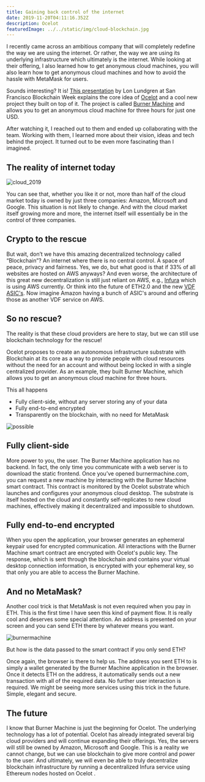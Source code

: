 ```yaml
---
title: Gaining back control of the internet
date: 2019-11-20T04:11:16.352Z
description: Ocelot
featuredImage: ../../static/img/cloud-blockchain.jpg
---
```

I recently came across an ambitious company  that will completely redefine the way we are using the internet. Or rather, the way we are using its underlying infrastructure which ultimately is the internet. While looking at their offering, I also learned how to get anonymous cloud machines, you will also learn how to get anonymous cloud machines and how to avoid the hassle with MetaMask for users.

Sounds interesting? It is! [This presentation](https://www.youtube.com/watch?v=DNwIY1FpERs) by Lon Lundgren at San Francisco Blockchain Week explains the core idea of [Ocelot](https://ocelot.net/) and a  cool new project they built on top of it. The project is called [Burner Machine](http://burnermachine.com/) and allows you to get an anonymous cloud machine for three hours for just one USD.

After watching it, I reached out to them and ended up collaborating with the team. Working with them, I learned more about their vision, ideas and tech behind the project. It turned out to be even more fascinating than I imagined.

## The reality of internet today

![cloud_2019](/img/cloud.jpg "The internet marker shares 2019")

You can see that, whether you like it or not, more than half of the cloud market today is owned by just three companies: Amazon, Microsoft and Google. This situation is not likely to change. And with the cloud market itself growing more and more, the internet itself will essentially be in the control of three companies.

## Crypto to the rescue

But wait, don’t we have this amazing decentralized technology called “Blockchain”? An internet where there is no central control. A space of peace, privacy and fairness. Yes, we do, but what good is that if 33% of all websites are hosted on AWS anyways? And even worse, the architecture of this great new decentralization is still just reliant on AWS, e.g., [Infura](https://infura.io/) which is using AWS currently. Or think into the future of ETH2.0 and the new [VDF ASIC's](https://vdfresearch.org/). Now imagine Amazon having a bunch of ASIC's around and offering those as another VDF service on AWS.

## So no rescue?

The reality is that these cloud providers are here to stay, but we can still use blockchain technology for the rescue!

Ocelot proposes to create an autonomous infrastructure substrate with Blockchain at its core as a way to provide people with cloud resources without the need for an account and without being locked in with a single centralized provider. As an example, they built Burner Machine, which allows you to get an anonymous cloud machine for three hours.

This all happens

* Fully client-side, without any server storing any of your data
* Fully end-to-end encrypted
* Transparently on the blockchain, with no need for MetaMask

![possible](/img/possible.jpg)

## Fully client-side

More power to you, the user. The Burner Machine application has no backend. In fact, the only time you communicate with a web server is to download the static frontend. Once you’ve opened burnermachine.com, you can request a new machine by interacting with the Burner Machine smart contract. This contract is monitored by the Ocelot substrate which launches and configures your anonymous cloud desktop. The substrate  is itself hosted on the cloud and constantly self-replicates to new cloud machines, effectively making it decentralized and impossible to shutdown.

## Fully end-to-end encrypted

When you open the application, your browser generates an ephemeral keypair used for encrypted communication. All interactions with the Burner Machine smart contract are encrypted with Ocelot's public key. The response, which is sent through the blockchain and contains your virtual desktop connection information, is encrypted with your ephemeral key, so that only you are able to access the Burner Machine.

## And no MetaMask?

Another cool trick is that MetaMask is not even required when you pay in ETH. This is the first time I have seen this kind of payment flow. It is really cool and deserves some special attention. An address is presented on your screen and you can send ETH there by whatever means you want.

![burnermachine](/img/burnermachine.png "Burner Machine")

But how is the data passed to the smart contract if you only send ETH?

Once again, the browser is there to help us. The address you sent ETH to is simply a wallet generated by the Burner Machine application in the browser.  Once it detects ETH on the address, it automatically sends out a new transaction with all of the required data. No further user interaction is required. We might be seeing more services using this trick in the future. Simple, elegant and secure.

## The future

I know that Burner Machine is just the beginning for Ocelot. The underlying technology has a lot of potential. Ocelot has already integrated several big cloud providers and will continue expanding their offerings. Yes, the servers will still be owned by Amazon, Microsoft and Google. This is a reality we cannot change, but we can use blockchain to give more control and power to the user. And ultimately, we will even be able to truly decentralize blockchain infrastructure by running a decentralized Infura service using Ethereum nodes hosted on Ocelot .
